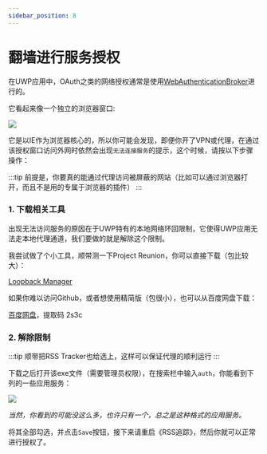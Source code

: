 ```yaml
---
sidebar_position: 8
---
```


# 翻墙进行服务授权

在UWP应用中，OAuth之类的网络授权通常是使用[WebAuthenticationBroker](https://docs.microsoft.com/en-us/windows/uwp/security/web-authentication-broker)进行的。

它看起来像一个独立的浏览器窗口:

![](/img/rss-stalker/auth.png)

它是以IE作为浏览器核心的，所以你可能会发现，即便你开了VPN或代理，在通过该授权窗口访问外网时依然会出现`无法连接服务`的提示，这个时候，请按以下步骤操作：

:::tip
前提是，你要真的能通过代理访问被屏蔽的网站（比如可以通过浏览器打开，而且不是用的专属于浏览器的插件）
:::

### 1. 下载相关工具

出现无法访问服务的原因在于UWP特有的本地网络环回限制，它使得UWP应用无法走本地代理通道，我们要做的就是解除这个限制。

我尝试做了个小工具，顺带测一下Project Reunion，你可以直接下载（包比较大）：

[Loopback Manager](https://github.com/Richasy/LoopbackManager/releases/tag/v0.0.1)

如果你难以访问Github，或者想使用精简版（包很小），也可以从百度网盘下载：

[百度网盘](https://pan.baidu.com/s/10r4raod7IdZUzxKlybI3mw)，提取码 2s3c

### 2. 解除限制

:::tip
顺带把RSS Tracker也给选上，这样可以保证代理的顺利运行
:::

下载之后打开该exe文件（需要管理员权限），在搜索栏中输入`auth`，你能看到下列的一些应用服务：

![](/img/rss-stalker/loopback.png)

*当然，你看到的可能没这么多，也许只有一个，总之是这种格式的应用服务。*

将其全部勾选，并点击`Save`按钮，接下来请重启《RSS追踪》，然后你就可以正常进行授权了。